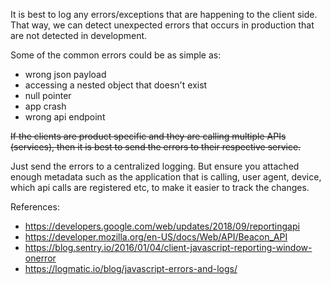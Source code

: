 It is best to log any errors/exceptions that are happening to the client side. That way, we can detect unexpected errors that occurs in production that are not detected in development.

Some of the common errors could be as simple as:

- wrong json payload
- accessing a nested object that doesn't exist
- null pointer
- app crash
- wrong api endpoint

~~If the clients are product specific and they are calling multiple APIs (services), then it is best to send the errors to their respective service.~~

Just send the errors to a centralized logging. But ensure you attached enough metadata such as the application that is calling, user agent, device, which api calls are registered etc, to make it easier to track the changes.

References:

- https://developers.google.com/web/updates/2018/09/reportingapi
- https://developer.mozilla.org/en-US/docs/Web/API/Beacon_API
- https://blog.sentry.io/2016/01/04/client-javascript-reporting-window-onerror
- https://logmatic.io/blog/javascript-errors-and-logs/
